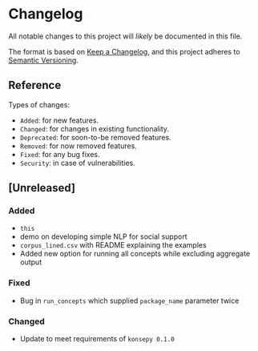 # Changelog
All notable changes to this project will _likely_ be documented in this file.

The format is based on [Keep a Changelog](https://keepachangelog.com/en/1.0.0/),
and this project adheres to [Semantic Versioning](https://semver.org/spec/v2.0.0.html).

## Reference

Types of changes:

* `Added`: for new features.
* `Changed`: for changes in existing functionality.
* `Deprecated`: for soon-to-be removed features.
* `Removed`: for now removed features.
* `Fixed`: for any bug fixes.
* `Security`: in case of vulnerabilities.

## [Unreleased]

### Added

* `this`
* demo on developing simple NLP for social support
* `corpus_lined.csv` with README explaining the examples
* Added new option for running all concepts while excluding aggregate output

### Fixed

* Bug in `run_concepts` which supplied `package_name` parameter twice

### Changed

* Update to meet requirements of `konsepy 0.1.0`

